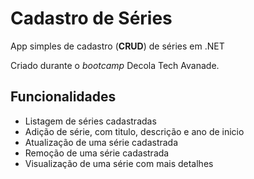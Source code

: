 # Cadastro de Séries

App simples de cadastro (**CRUD**) de séries em .NET

Criado durante o _bootcamp_ Decola Tech Avanade.

## Funcionalidades

- Listagem de séries cadastradas
- Adição de série, com titulo, descrição e ano de inicio
- Atualização de uma série cadastrada
- Remoção de uma série cadastrada
- Visualização de uma série com mais detalhes
